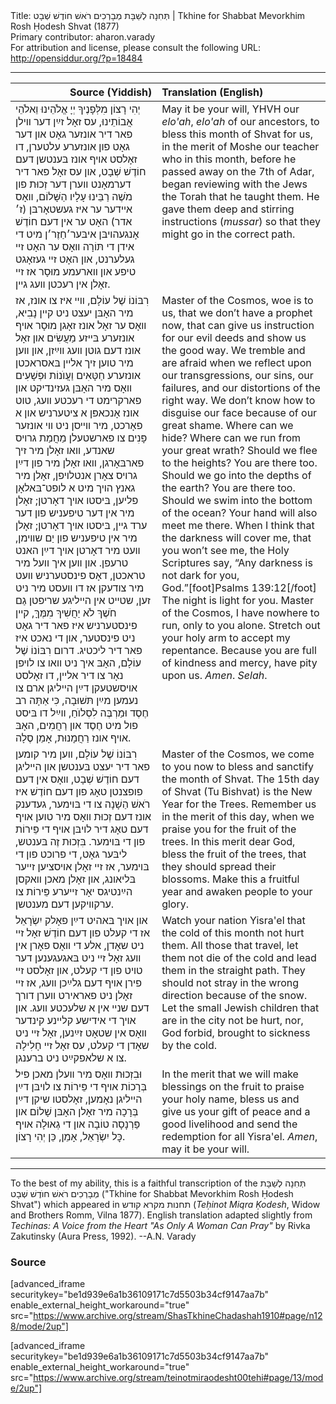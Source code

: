 <html>
<head></head>
<body>
Title: תְּחִנָה לְשַׁבָּת מְבָרְכִים רֹאשׁ חוֹדֶשׁ שְׁבָט | Tkhine for Shabbat Mevorkhim Rosh Ḥodesh Shvat (1877)<br />
Primary contributor: aharon.varady<br />
For attribution and license, please consult the following URL: <a href="http://opensiddur.org/?p=18484">http://opensiddur.org/?p=18484</a>
<p />
<hr />

<table style="margin-left: auto;margin-right: auto;" class="draggable">
<thead><tr><th id="x" style="text-align: right;">Source (Yiddish)</th><th style="text-align: left;">Translation (English)</th></tr></thead>
<tbody>
<tr>
<td style="vertical-align:top;" width="46%">
<div class="yiddish"><span lang="he">
יְהִי רָצוֹן מִלְּפָנֶיךָ יְיָ אֱלֹהֵינוּ וֵאלֹהֵי אֲבוֹתֵינוּ, עס זאָל זײַן דער װילן פאר דיר אונזער גאָט און דער גאָט פון אונזערע עלטערן, דו זאָלסט אױף אונז בּענטשן דעם חוֹדֶשׁ שְׁבָט, און עס זאָל פאר דיר דערמאָנט ווערן דער זְכוּת פון מֹשֶׁה רַבֵּינוּ עָלָיו הַשָּׁלוֹם, װאָס אײדער ער איז געשטאָרבּן (ז׳ אדר) האָט ער אין דעם חוֹדֶשׁ אָנגעהױבּן איבּער׳חַזֶר׳ן מיט די אידן די תּוֹרָה װאָס ער האָט זײ געלערנט, און האָט זײ געזאָגט טיפע און װארעמע מוּסָר אז זײ זאָלן אין רעכטן װעג גײן. 
</span></div>
</td>
 
<td style="vertical-align:top;" width="53%">
<div class="english">
May it be your will, YHVH our <em>elo'ah</em>, <em>elo'ah</em> of our ancestors, to bless this month of Shvat for us, in the merit of Moshe our teacher who in this month, before he passed away on the 7th of Adar, began reviewing with the Jews the Torah that he taught them. He gave them deep and stirring instructions (<em>mussar</em>) so that they might go in the correct path. 
</div></td>
</tr>


<tr>
<td style="vertical-align:top;" width="46%">
<div class="yiddish"><span lang="he">
רִבּוֹנוֹ שֶׁל עוֹלָם, װײ איז צו אונז, אז מיר האָבּן יעצט ניט קײן נָבִיא, װאָס ער זאָל אונז זאָגן מוּסָר אױף אונזערע בּײזע מַעֲשִׂים און זאָל אונז דעם גוטן װעג װײַזן, און װען מיר טוען זיך אלײן בּאסראכטן אונזערע חַטָּאִים וַעֲוֺנוֹת וּפְשָׁעִים װאָס מיר האָבּן געזינדיקט און פארקרימט די רעכטע װעג, טוט אונז אָנכאפּן א ציטערניש און א פאָרכט, מיר װײסן ניט װי אונזער פָּנִים צו פארשטעלן מַחֲמַת גרױס שאנדע, װאו זאָלן מיר זיך פארבּאָרגן, װאו זאָלן מיר פון דײַן גרױס צאָרן אנטלױפן, זאָלן מיר גאנץ הױך מיט א לופט־בּאלאָן פליען, בּיסטו אױך דאָרטן; זאָלן מיר אין דער טיפעניש פון דער ערד גײן, בּיסטו אױך דאָרטן; זאָלן מיר אין טיפעניש פון יַם שװימן, װעט מיר דאָרטן אױך דײַן האנט טרעפן. און װען איך וועל מיר טראכטן, דאָס פינסטערניש װעט מיר צודעקן אז דו װעסט מיר ניט זען, שטײט אין הײליגע שריפטן גַם חֹשֶׁךְ לֹא יַחֲשִׁיךְ מִמֶּךָּ, קײן פינסטערניש איז פאר דיר גאָט ניט פינסטער, און די נאכט איז פאר דיר ליכטיג. דרום רִבּוֹנוֹ שֶׁל עוֹלָם, האָבּ איך ניט װאו צו לױפן נאָר צו דיר אלײן, דו זאָלסט אױסשטעקן דײַן הײליגן ארם צו נעמען מײַן תּשׁוּבָה, כִּי אַתָּה רב חֶסֶד וּמַרְבֶּה לִסְלוֺחַ, װײַל דו בּיסט פול מיט חֶסֶד און רַחֲמִים, האָבּ אױף אונז רַחֲמָנוּת, אָמֵן סֶלָה.
</span></div>
</td>
 
<td style="vertical-align:top;" width="53%">
<div class="english">
Master of the Cosmos, woe is to us, that we don’t have a prophet now, that can give us instruction for our evil deeds and show us the good way. We tremble and are afraid when we reflect upon our transgressions, our sins, our failures, and our distortions of the right way. We don’t know how to disguise our face because of our great shame. Where can we hide? Where can we run from your great wrath? Should we flee to the heights? You are there too. Should we go into the depths of the earth? You are there too. Should we swim into the bottom of the ocean? Your hand will also meet me there. When I think that the darkness will cover me, that you won’t see me, the Holy Scriptures say, “Any darkness is not dark for you, God.”[foot]Psalms 139:12[/foot] The night is light for you. Master of the Cosmos, I have nowhere to run, only to you alone. Stretch out your holy arm to accept my repentance. Because you are full of kindness and mercy, have pity upon us. <em>Amen</em>. <em>Selah</em>.
</div></td>
</tr>


<tr>
<td style="vertical-align:top;" width="46%">
<div class="yiddish"><span lang="he">
רִבּוֹנוֹ שֶׁל עוֹלָם, װען מיר קומען פאר דיר יעצט בּענטשן און הײליגן דעם חוֹדֶשׁ שְׁבָט, װאָס אין דעם פופצנטן טאָג פון דעם חוֹדֶשׁ איז רֹאשׁ הַשָׁנָה צו די בּױמער, געדענק אונז דעם זְכוּת װאָס מיר טוען אױף דעם טאָג דיר לױבּן אױף די פֵּירוֹת פון די בּױמער. בִּזְכוּת זֶה בּענטש, ליבּער גאָט, די פרוכט פון די בּױמער, אז זײ זאָלן אױסציען זײער בּליאונג, און זאָלן מאכן װאקסן הײַנטיגס יאָר זײערע פֵּירוֹת צו ערקװיקען דעם מענטשן. 
</span></div>
</td>
 
<td style="vertical-align:top;" width="53%">
<div class="english">
Master of the Cosmos, we come to you now to bless and sanctify the month of Shvat. The 15th day of Shvat (Tu Bishvat) is the New Year for the Trees. Remember us in the merit of this day, when we praise you for the fruit of the trees. In this merit dear God, bless the fruit of the trees, that they should spread their blossoms. Make this a fruitful year and awaken people to your glory. 
</div></td>
</tr>


<tr>
<td style="vertical-align:top;" width="46%">
<div class="yiddish"><span lang="he">
און אױך בּאהיט דײַן פאָלק יִשְׂרָאֵל אז די קעלט פון דעם חוֹדֶשׁ זאָל זײ ניט שאָדן, אלע די װאָס פאָרן אין װעג זאָל זײ ניט בּאגעגענען דער טױט פון די קעלט, און זאָלסט זײ פירן אױף דעם גלײַכן װעג, אז זײ זאָלן ניט פאראירט ווערן דורך דעם שנײ אין א שלעכטע װעג. און אױך די אידישע קלײנע קינדער װאָס אין שטאָט זײַנען, זאָל זײ ניט שאָדן די קעלט, עס זאָל זײ חָלִילָה צו א שלאפקײַט ניט ברענגן.
</span></div>
</td>
 
<td style="vertical-align:top;" width="53%">
<div class="english">
Watch your nation Yisra'el that the cold of this month not hurt them. All those that travel, let them not die of the cold and lead them in the straight path. They should not stray in the wrong direction because of the snow. Let the small Jewish children that are in the city not be hurt, nor, God forbid, brought to sickness by the cold.
</div></td>
</tr>


<tr>
<td style="vertical-align:top;" width="46%">
<div class="yiddish"><span lang="he">
 וּבִזְכוּת װאָס מיר װעלן מאכן פיל בְּרָכוֹת אױף די פֵּירוֹת צו לױבּן דײַן הײליגן נאָמען, זאָלסטו שיקן דײַן בְּרָכָה מיר זאָלן האָבּן שָׁלוֹם און פַּרְנָסָה טוֹבָה און די גְאוּלָה אױף כׇּל יִשְׂרָאֵל, אָמֵן, כֵּן יְהִי רָצוֹן.
</span></div>
</td>
 
<td style="vertical-align:top;" width="53%">
<div class="english">
In the merit that we will make blessings on the fruit to praise your holy name, bless us and give us your gift of peace and a good livelihood and send the redemption for all Yisra'el. <em>Amen</em>, may it be your will.
</div></td>
</tr>
</tbody></table>

<hr />

To the best of my ability, this is a faithful transcription of the תְּחִנָה לְשַׁבָּת מְבָרְכִים רֹאשׁ חוֺדֶשׁ שְׁבָט ("Tkhine for Shabbat Mevorkhim Rosh Ḥodesh Shvat") which appeared in תחנות מקרא קודש (<em>Teḥinot Miqra Ḳodesh</em>, Widow and Brothers Romm, Vilna 1877). English translation adapted slightly from <em>Techinas: A Voice from the Heart "As Only A Woman Can Pray"</em> by Rivka Zakutinsky (Aura Press, 1992). --A.N. Varady

<h3>Source</h3>

[advanced_iframe securitykey="be1d939e6a1b36109171c7d5503b34cf9147aa7b" enable_external_height_workaround="true" src="https://www.archive.org/stream/ShasTkhineChadashah1910#page/n128/mode/2up"]

[advanced_iframe securitykey="be1d939e6a1b36109171c7d5503b34cf9147aa7b" enable_external_height_workaround="true" src="https://www.archive.org/stream/teinotmiraodesht00tehi#page/13/mode/2up"]
</body>
</html>